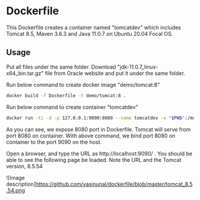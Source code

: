 # Dockerfile
This Dockerfile creates a container named "tomcatdev" which includes Tomcat 8.5, Maven 3.6.3 and Java 11.0.7 on Ubuntu 20.04 Focal OS.

## Usage

Put all files under the same folder. 
Download "jdk-11.0.7_linux-x64_bin.tar.gz" file from Oracle website and put it under the same folder.

Run below command to create docker image "demo/tomcat:8" 

```bash
docker build -f Dockerfile -t demo/tomcat:8 .
```
Run below command to create container "tomcatdev"

```bash
docker run -ti -d -p 127.0.0.1:9090:8080 --name tomcatdev -v "$PWD":/mnt/ demo/tomcat:8
```
As you can see, we expose 8080 port in Dockerfile. Tomcat will serve from port 8080 on container.
With above command, we bind port 8080 on container to the port 9090 on the host.

Open a browser, and type the URL as http://localhost:9090/ . You should be able to see the following page be loaded. Note the URL and the Tomcat version, 8.5.54

![Image description]https://github.com/yasinunal/dockerfile/blob/master/tomcat_8.5.54.png
